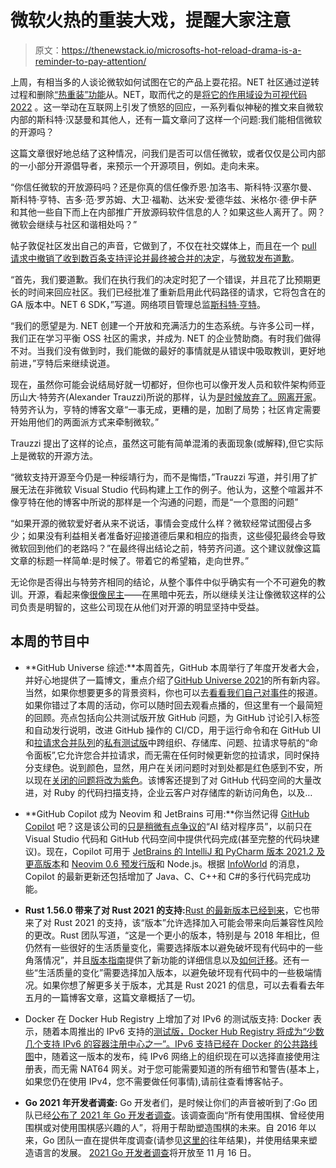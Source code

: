 # 微软火热的重装大戏，提醒大家注意

> 原文：<https://thenewstack.io/microsofts-hot-reload-drama-is-a-reminder-to-pay-attention/>

上周，有相当多的人谈论微软如何试图在它的产品上耍花招。NET 社区通过逆转过程和删除[“热重装”功能](https://devblogs.microsoft.com/dotnet/introducing-net-hot-reload/)从。NET，取而代之的是[将它的作用域设为可视代码 2022](https://github.com/dotnet/sdk/pull/22217) 。这一举动在互联网上引发了愤怒的回应，一系列看似神秘的推文来自微软内部的斯科特·汉瑟曼和其他人，还有一篇文章问了这样一个问题:我们能相信微软的开源吗？

这篇文章很好地总结了这种情况，问我们是否可以信任微软，或者仅仅是公司内部的一小部分开源倡导者，来预示一个开源项目，例如。走向未来。

“你信任微软的开放源码吗？还是你真的信任像乔恩·加洛韦、斯科特·汉塞尔曼、斯科特·亨特、吉多·范·罗苏姆、大卫·福勒、达米安·爱德华兹、米格尔·德·伊卡萨和其他一些自下而上在内部推广开放源码软件信息的人？如果这些人离开了。网？微软会继续与社区和谐相处吗？”

帖子敦促社区发出自己的声音，它做到了，不仅在社交媒体上，而且在一个 [pull 请求中撤销了收到数百条支持评论并最终被合并的决定](https://github.com/dotnet/sdk/pull/22262#pullrequestreview-786704734)，与[微软发布道歉](https://devblogs.microsoft.com/dotnet/net-hot-reload-support-via-cli/)。

“首先，我们要道歉。我们在执行我们的决定时犯了一个错误，并且花了比预期更长的时间来回应社区。我们已经批准了重新启用此代码路径的请求，它将包含在的 GA 版本中。NET 6 SDK，”写道。网络项目管理总监[斯科特·亨特](https://twitter.com/coolcsh)。

“我们的愿望是为. NET 创建一个开放和充满活力的生态系统。与许多公司一样，我们正在学习平衡 OSS 社区的需求，并成为. NET 的企业赞助商。有时我们做得不对。当我们没有做到时，我们能做的最好的事情就是从错误中吸取教训，更好地前进，”亨特后来继续说道。

现在，虽然你可能会说结局好就一切都好，但你也可以像开发人员和软件架构师亚历山大·特劳齐(Alexander Trauzzi)所说的那样，认为[是时候放弃了。网离开家](https://atrauzzi.github.io/its-time-for-net-to-leave-home)。特劳齐认为，亨特的博客文章“一事无成，更糟的是，加剧了局势；社区肯定需要开始用他们的两面派方式来牵制微软。”

Trauzzi 提出了这样的论点，虽然这可能有简单混淆的表面现象(或解释),但它实际上是微软的开源方法。

“微软支持开源至今仍是一种绥靖行为，而不是悔悟，”Trauzzi 写道，并引用了扩展无法在非微软 Visual Studio 代码构建上工作的例子。他认为，这整个喧嚣并不像亨特在他的博客中所说的那样是一个沟通的问题，而是“一个意图的问题”

“如果开源的微软爱好者从来不说话，事情会变成什么样？微软经常试图侵占多少；如果没有利益相关者准备好迎接道德后果和相应的指责，这些侵犯最终会导致微软回到他们的老路吗？”在最终得出结论之前，特劳齐问道。这个建议就像这篇文章的标题一样简单:是时候了。带着它的希望箱，走向世界。”

无论你是否得出与特劳齐相同的结论，从整个事件中似乎确实有一个不可避免的教训。开源，看起来像[很像民主](https://en.wikipedia.org/wiki/Democracy_Dies_in_Darkness)——在黑暗中死去，所以继续关注让像微软这样的公司负责是明智的，这些公司现在从他们对开源的明显坚持中受益。

## 本周的节目中

*   **GitHub Universe 综述:**本周首先，GitHub 本周举行了年度开发者大会，并好心地提供了一篇博文，重点介绍了[GitHub Universe 2021](https://github.blog/2021-10-27-everything-new-from-universe-2021/)的所有新内容。当然，如果你想要更多的背景资料，你也可以去[看看我们自己对事件](https://thenewstack.io/github-focuses-on-security-cloud-devex-at-universe-event/)的报道。如果你错过了本周的活动，你可以随时回去观看点播的，但这里有一个最简短的回顾。亮点包括向公共测试版开放 GitHub 问题，为 GitHub 讨论引入标签和自动发行说明，改进 GitHub 操作的 CI/CD，用于运行命令和在 GitHub UI 和[拉请求合并队列](https://github.blog/changelog/2021-10-27-pull-request-merge-queue-limited-beta/)的[私有测试版](https://github.com/features/merge-queue/signup)中跨组织、存储库、问题、拉请求导航的“命令面板”,它允许您合并拉请求，而无需在任何时候更新您的拉请求，同时保持分支绿色。说到颜色，显然，用户在关闭问题时对到处都是红色感到不安，所以现在[关闭的问题将改为紫色](https://github.com/github/roadmap/issues/289)。该博客还提到了对 GitHub 代码空间的大量改进，对 Ruby 的代码扫描支持，企业云客户对存储库的新访问角色，以及…
*   **GitHub Copilot 成为 Neovim 和 JetBrains 可用:**你当然记得 [GitHub Copilot](https://copilot.github.com/) 吧？这是该公司的[只是稍微有点争议的](https://thenewstack.io/this-week-in-programming-github-copilot-copyright-infringement-and-open-source-licensing/)“AI 结对程序员”，以前只在 Visual Studio 代码和 GitHub 代码空间中提供代码完成(甚至完整的代码块建议)。现在，Copilot 可用于 [JetBrains 的 IntelliJ 和 PyCharm 版本 2021.2 及更高版本](https://github.com/github/copilot-docs/blob/main/docs/jetbrains/gettingstarted.md#getting-started-with-github-copilot-in-jetbrains)和 [Neovim 0.6 预发行版](https://github.com/github/copilot.vim#getting-started)和 Node.js。根据 [InfoWorld](https://www.infoworld.com/article/3638550/github-copilot-adds-neovim-jetbrains-ide-support.html#jump) 的消息，Copilot 的最新更新还包括增加了 Java、C、C++和 C#的多行代码完成功能。

*   **Rust 1.56.0 带来了对 Rust 2021 的支持:**[Rust 的最新版本已经到来](https://blog.rust-lang.org/2021/10/21/Rust-1.56.0.html)，它也带来了对 Rust 2021 的支持，该“版本”允许选择加入可能会带来向后兼容性风险的更改。Rust 团队写道，“这是一个更小的版本，特别是与 2018 年相比，但仍然有一些很好的生活质量变化，需要选择版本以避免破坏现有代码中的一些角落情况”，并且[版本指南](https://doc.rust-lang.org/stable/edition-guide/editions/index.html)提供了新功能的详细信息以及[如何迁移](https://doc.rust-lang.org/edition-guide/editions/transitioning-an-existing-project-to-a-new-edition.html)。还有一些“生活质量的变化”需要选择加入版本，以避免破坏现有代码中的一些极端情况。如果你想了解更多关于版本，尤其是 Rust 2021 的信息，可以去看看去年五月的一篇博客文章，这篇文章概括了一切。

*   Docker 在 Docker Hub Registry 上增加了对 IPv6 的测试版支持: Docker 表示，随着本周推出的 IPv6 支持的[测试版，Docker Hub Registry 将成为“少数几个支持 IPv6 的容器注册中心之一”。IPv6 支持已经在 Docker 的](https://www.docker.com/blog/beta-ipv6-support-on-docker-hub-registry/)[公共路线图](https://github.com/docker/roadmap/issues)中，随着这一版本的发布，纯 IPv6 网络上的组织现在可以选择直接使用注册表，而无需 NAT64 网关。对于您可能需要知道的所有细节和警告(基本上，如果您仍在使用 IPv4，您不需要做任何事情),请前往查看博客帖子。
*   **Go 2021 年开发者调查:** Go 开发者们，是时候让你们的声音被听到了:Go 团队已经[公布了 2021 年 Go 开发者调查](https://go.dev/blog/survey2021)。该调查面向“所有使用围棋、曾经使用围棋或对使用围棋感兴趣的人”，将用于帮助塑造围棋的未来。自 2016 年以来，Go 团队一直在提供年度调查(请参见[这里的](https://go.dev/blog/survey2020-results)往年结果)，并使用结果来塑造语言的发展。 [2021 Go 开发者调查](https://google.qualtrics.com/jfe/form/SV_0BwHwKSaeE9Cx2S)将开放至 11 月 16 日。

<svg xmlns:xlink="http://www.w3.org/1999/xlink" viewBox="0 0 68 31" version="1.1"><title>Group</title> <desc>Created with Sketch.</desc></svg>